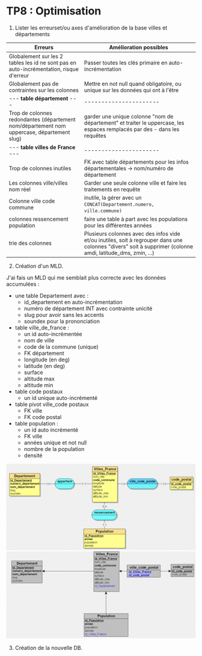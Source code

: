 # TP8 : Optimisation
1. Lister les erreurset/ou axes d'amélioration de la base villes et départements

| Erreurs | Amélioration possibles |
|----|----|
|Globalement sur les 2 tables les id ne sont pas en auto-incrémentation, risque d'erreur| Passer toutes les clés primaire en auto-incrémentation|
|Globalement pas de contraintes sur les colonnes| Mettre en not null quand obligatoire, ou unique sur les données qui ont à l'être|
|--- **table département** ---|----------------------|
|Trop de colonnes redondantes (département nom/département nom uppercase, département slug)| garder une unique colonne "nom de département" et traiter le uppercase, les espaces remplacés par des - dans les requêtes |
|--- **table villes de France** ---|----------------------|
|Trop de colonnes inutiles| FK avec table départements pour les infos départementales -> nom/numéro de département|
|Les colonnes ville/villes nom réel | Garder une seule colonne ville et faire les traitements en requête |
|Colonne ville code commune| inutile, la gérer avec un ```CONCAT(Departement.numero, ville.commune)```|
|colonnes ressencement population| faire une table à part avec les populations pour les différentes années |
|trie des colonnes | Plusieurs colonnes avec des infos vide et/ou inutiles, soit à regrouper dans une colonnes "divers" soit à supprimer (colonne amdi, latitude_dms, zmin, ...) |

2. Création d'un MLD.  

J'ai fais un MLD qui me semblait plus correcte avec les données accumulées : 
- une table Departement avec :
  - id_departement en auto-incrémentation
  - numéro de département INT avec contrainte unicité
  - slug pour avoir sans les accents
  - soundex pour la prononciation
- table ville_de_france : 
  - un id auto-incrémentée
  - nom de ville
  - code de la commune (unique)
  - FK département
  - longitude (en deg)
  - latitude (en deg)
  - surface
  - altitude max
  - altitude min
- table code postaux
  - un id unique auto-incrémenté
- table pivot ville_code postaux
  - FK ville
  - FK code postal
- table population : 
  - un id auto incrémenté
  - FK ville
  - années unique et not null
  - nombre de la population
  - densité

![Capture du MCD](./mcd.png)
![Capture du MLD](./mld.png)

3. Création de la nouvelle DB.  
